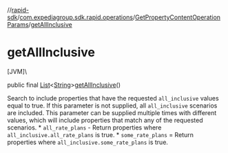 //[rapid-sdk](../../../index.md)/[com.expediagroup.sdk.rapid.operations](../index.md)/[GetPropertyContentOperationParams](index.md)/[getAllInclusive](get-all-inclusive.md)

# getAllInclusive

[JVM]\

public final [List](https://docs.oracle.com/javase/8/docs/api/java/util/List.html)&lt;[String](https://docs.oracle.com/javase/8/docs/api/java/lang/String.html)&gt;[getAllInclusive](get-all-inclusive.md)()

Search to include properties that have the requested `all_inclusive` values equal to true. If this parameter is not supplied, all `all_inclusive` scenarios are included. This parameter can be supplied multiple times with different values, which will include properties that match any of the requested scenarios.   * `all_rate_plans` - Return properties where `all_inclusive.all_rate_plans` is true.   * `some_rate_plans` = Return properties where `all_inclusive.some_rate_plans` is true.
